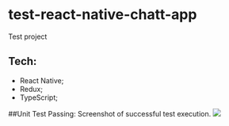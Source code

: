 # test-react-native-chatt-app

Test project
## Tech:
* React Native;
* Redux;
* TypeScript;


##Unit Test Passing: Screenshot of successful test execution.
![](https://drive.google.com/uc?id=1_kM-0rafToMxC-bizP3ipzx7a-q0V5cj)
